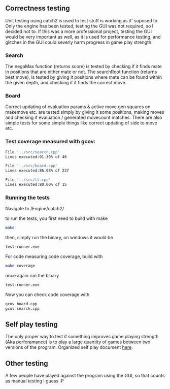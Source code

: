 ## Correctness testing
Unit testing using catch2 is used to test stuff is working as it' suposed to. Only the engine has been tested, testing the GUI was not required, so I decided not to. If this was a more professional project, testing the GUI would be very important as well, as it is used for performance testing, and glitches in the GUI could severly harm progress in game play strength.

### Search
The negaMax function (returns score) is tested by checking if it finds mate in positions that are either mate or not. The searchRoot function (returns best move), is tested by giving it positions where mate can be found within the given depth, and checking if it finds the correct move.

### Board
Correct updating of evaluation params & active move gen squares on makemove etc. are tested simply by giving it some positions, making moves and checking if evaluation / generated movecount matches. There are also simple tests for some simple things like correct updating of side to move etc.


### Test coverage measured with gcov:

```bash
File '../src/search.cpp'
Lines executed:91.30% of 46

File '../src/board.cpp'
Lines executed:86.08% of 237

File '../src/tt.cpp'
Lines executed:80.00% of 15
```

### Running the tests
Navigate to /Engine/catch2/

to run the tests, you first need to build with make
```bash
make
```
then, simply run the binary, on windows it would be
```bash
test-runner.exe
```

For code measuring code coverage, build with
```bash
make coverage
```
once again run the binary
```bash
test-runner.exe
```
Now you can check code coverage with
```bash
gcov board.cpp
gcov search.cpp
```

## Self play testing
The only proper way to test if something improves game playing strength (Aka perforamance) is to play a large quantity of games between two versions of the program. Organized self play document [here](https://github.com/altarchess/RistiNolla/blob/main/Documentation/Selfplay.md).

## Other testing
A few people have played against the program using the GUI, so that counts as manual testing I guess :P
